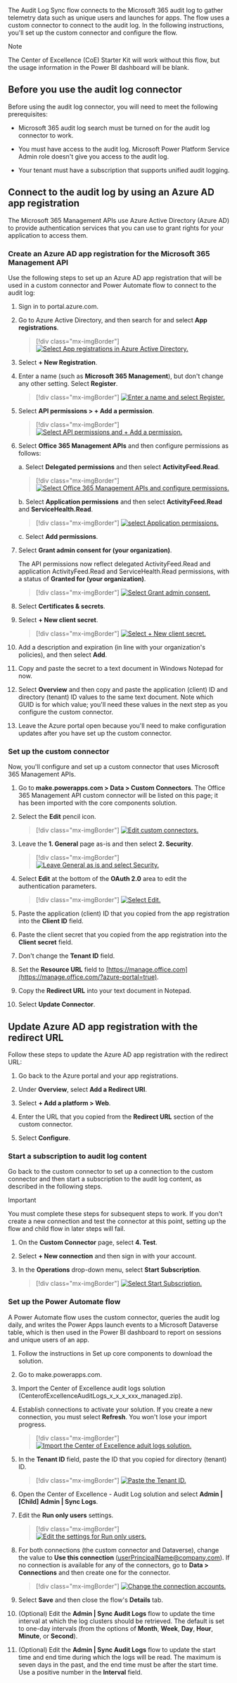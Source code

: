 The Audit Log Sync flow connects to the Microsoft 365 audit log to gather telemetry data such as unique users and launches for apps. The flow uses a custom connector to connect to the audit log. In the following instructions, you'll set up the custom connector and configure the flow.

> [!NOTE]
> The Center of Excellence (CoE) Starter Kit will work without this flow, but the usage information in the Power BI dashboard will be blank.

## Before you use the audit log connector

Before using the audit log connector, you will need to meet the following prerequisites:

-  Microsoft 365 audit log search must be turned on for the audit log connector to work.

-  You must have access to the audit log. Microsoft Power Platform Service Admin role doesn't give you access to the audit log.

-  Your tenant must have a subscription that supports unified audit logging.

## Connect to the audit log by using an Azure AD app registration

The Microsoft 365 Management APIs use Azure Active Directory (Azure AD) to provide authentication services that you can use to grant rights for your application to access them.

### Create an Azure AD app registration for the Microsoft 365 Management API

Use the following steps to set up an Azure AD app registration that will be used in a custom connector and Power Automate flow to connect to the audit log:

1.  Sign in to portal.azure.com.

1.  Go to Azure Active Directory, and then search for and select **App registrations**.

	> [!div class="mx-imgBorder"]
	> [![Select App registrations in Azure Active Directory.](../media/azure-app-registeration-ssm.png)](../media/azure-app-registeration-ssm.png#lightbox)

1.  Select **+ New Registration**.

1.  Enter a name (such as **Microsoft 365 Management**), but don't change any other setting. Select **Register**.

	> [!div class="mx-imgBorder"]
	> [![Enter a name and select Register.](../media/new-app-register-ss.png)](../media/new-app-register-ss.png#lightbox)

1.  Select **API permissions > + Add a permission**.

	> [!div class="mx-imgBorder"]
	> [![Select API permissions and + Add a permission.](../media/app-api-permission-ssm.png)](../media/app-api-permission-ssm.png#lightbox)

1.  Select **Office 365 Management APIs** and then configure permissions as follows:

    a.  Select **Delegated permissions** and then select **ActivityFeed.Read**.

	> [!div class="mx-imgBorder"]
	> [![Select Office 365 Management APIs and configure permissions.](../media/office-365-management-api-ssm.png)](../media/office-365-management-api-ssm.png#lightbox)

	b.  Select **Application permissions** and then select **ActivityFeed.Read** and **ServiceHealth.Read**.

	> [!div class="mx-imgBorder"]
	> [![select Application permissions.](../media/request-api-permissions-ssm.png)](../media/request-api-permissions-ssm.png#lightbox)

	c.  Select **Add permissions**.

1.  Select **Grant admin consent for (your organization)**.

    The API permissions now reflect delegated ActivityFeed.Read and application ActivityFeed.Read and ServiceHealth.Read permissions, with a status of **Granted for (your organization)**.

	> [!div class="mx-imgBorder"]
	> [![Select Grant admin consent.](../media/request-api-permissions-2-ssm.png)](../media/request-api-permissions-2-ssm.png#lightbox)

1.  Select **Certificates & secrets**.

1.  Select **+ New client secret**.

	> [!div class="mx-imgBorder"]
	> [![Select + New client secret.](../media/client-secret-ssm.png)](../media/client-secret-ssm.png#lightbox)

1. Add a description and expiration (in line with your organization's policies), and then select **Add**.

1. Copy and paste the secret to a text document in Windows Notepad for now.

1. Select **Overview** and then copy and paste the application (client) ID and directory (tenant) ID values to the same text document. Note which GUID is for which value; you'll need these values in the next step as you configure the custom connector.

1. Leave the Azure portal open because you'll need to make configuration updates after you have set up the custom connector.

### Set up the custom connector

Now, you'll configure and set up a custom connector that uses Microsoft 365 Management APIs.

1.  Go to **make.powerapps.com > Data > Custom Connectors**. The Office 365 Management API custom connector will be listed on this page; it has been imported with the core components solution.

1.  Select the **Edit** pencil icon.

	> [!div class="mx-imgBorder"]
	> [![Edit custom connectors.](../media/setup-custom-connector-ssm.png)](../media/setup-custom-connector-ssm.png#lightbox)

1.  Leave the **1. General** page as-is and then select **2. Security**.

	> [!div class="mx-imgBorder"]
	> [![Leave General as is and select Security.](../media/custom-connector-general-ssm.png)](../media/custom-connector-general-ssm.png#lightbox)

1.  Select **Edit** at the bottom of the **OAuth 2.0** area to edit the authentication parameters.

	> [!div class="mx-imgBorder"]
	> [![Select Edit.](../media/custom-connector-security-ssm.png)](../media/custom-connector-security-ssm.png#lightbox)

1.  Paste the application (client) ID that you copied from the app registration into the **Client ID** field.

1.  Paste the client secret that you copied from the app registration into the **Client secret** field.

1.  Don't change the **Tenant ID** field.

1.  Set the **Resource URL** field to [https://manage.office.com](https://manage.office.com/?azure-portal=true).

1.  Copy the **Redirect URL** into your text document in Notepad.

1. Select **Update Connector**.

## Update Azure AD app registration with the redirect URL

Follow these steps to update the Azure AD app registration with the redirect URL:

1.  Go back to the Azure portal and your app registrations.

1.  Under **Overview**, select **Add a Redirect URI**.

1.  Select **+ Add a platform > Web**.

1.  Enter the URL that you copied from the **Redirect URL** section of the custom connector.

1.  Select **Configure**.

### Start a subscription to audit log content

Go back to the custom connector to set up a connection to the custom connector and then start a subscription to the audit log content, as described in the following steps.

> [!IMPORTANT] 
> You must complete these steps for subsequent steps to work. If you don't create a new connection and test the connector at this point, setting up the flow and child flow in later steps will fail.

1.  On the **Custom Connector** page, select **4. Test**.

1.  Select **+ New connection** and then sign in with your account.

1.  In the **Operations** drop-down menu, select **Start Subscription**.

	> [!div class="mx-imgBorder"]
	> [![Select Start Subscription.](../media/start-subscription-ssm.png)](../media/start-subscription-ssm.png#lightbox)

### Set up the Power Automate flow

A Power Automate flow uses the custom connector, queries the audit log daily, and writes the Power Apps launch events to a Microsoft Dataverse table, which is then used in the Power BI dashboard to report on sessions and unique users of an app.

1.  Follow the instructions in Set up core components to download the solution.

1.  Go to make.powerapps.com.

1.  Import the Center of Excellence audit logs solution (CenterofExcellenceAuditLogs_x_x_x_xxx_managed.zip).

1.  Establish connections to activate your solution. If you create a new connection, you must select **Refresh**. You won't lose your import progress.

	> [!div class="mx-imgBorder"]
	> [![Import the Center of Excellence aduit logs solution.](../media/import-audit-logs-solution-ss.png)](../media/import-audit-logs-solution-ss.png#lightbox)

1.  In the **Tenant ID** field, paste the ID that you copied for directory (tenant) ID.

	> [!div class="mx-imgBorder"]
	> [![Paste the Tenant ID.](../media/import-audit-logs-solution-azure-active-directory-id-ss.png)](../media/import-audit-logs-solution-azure-active-directory-id-ss.png#lightbox)

1.  Open the Center of Excellence - Audit Log solution and select **Admin | [Child] Admin | Sync Logs**.

1.  Edit the **Run only users** settings.

	> [!div class="mx-imgBorder"]
	> [![Edit the settings for Run only users.](../media/child-admin-sync-logs-flow-ssm.png)](../media/child-admin-sync-logs-flow-ssm.png#lightbox)

1.  For both connections (the custom connector and Dataverse), change the value to **Use this connection** (userPrincipalName@company.com). If no connection is available for any of the connectors, go to **Data > Connections** and then create one for the connector.

	> [!div class="mx-imgBorder"]
	> [![Change the connection accounts.](../media/change-connection-acounts-ss.png)](../media/change-connection-acounts-ss.png#lightbox)

1.  Select **Save** and then close the flow's **Details** tab.

1. (Optional) Edit the **Admin | Sync Audit Logs** flow to update the time interval at which the log clusters should be retrieved. The default is set to one-day intervals (from the options of **Month**, **Week**, **Day**, **Hour**, **Minute**, or **Second**).

1. (Optional) Edit the **Admin | Sync Audit Logs** flow to update the start time and end time during which the logs will be read. The maximum is seven days in the past, and the end time must be after the start time. Use a positive number in the **Interval** field.
